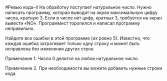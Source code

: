 #Ревью кода-4
На обработку поступает натуральное число. Нужно написать программу, которая выводит на экран максимальную цифру числа, 
кратную 3. Если в числе нет цифр, кратных 3, требуется на экран вывести «NO». Программист торопился и написал программу 
неправильно.

Найдите все ошибки в этой программе (их ровно 5). Известно, что каждая ошибка затрагивает только одну строку и может быть 
исправлена без изменения других строк.

Примечание 1. Число 0 делится на любое натуральное число.

Примечание 2. При необходимости вы можете добавить нужные строки кода.